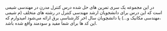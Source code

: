 در این مجموعه یک سری تمرین های حل شده درس کنترل مدرن در مهندسی شیمی  است که این درس برای دانشجویان ارشد مهندسی کنترل در رشته های متخلف (م شیمی ،مهندسی مکانیک و...) یا دانشچویان سال اخر کارشناسی برق ارائه می‌شود امیدوارم که این کد ها برای شما مفید و سودمند واقع شده باشد.
